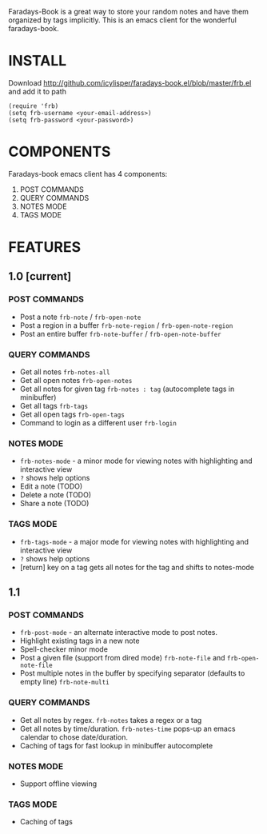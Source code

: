 
Faradays-Book is a great way to store your random notes and have them organized by tags implicitly.
This is an emacs client for the wonderful faradays-book.

# INSTALL

Download
http://github.com/icylisper/faradays-book.el/blob/master/frb.el and
add it to path

    (require 'frb)
    (setq frb-username <your-email-address>)
    (setq frb-password <your-password>)

# COMPONENTS
Faradays-book emacs client has 4 components: 

1. POST COMMANDS
2. QUERY COMMANDS
3. NOTES MODE
4. TAGS MODE

# FEATURES
## 1.0 [current]
### POST COMMANDS
* Post a note `frb-note` / `frb-open-note`
* Post a region in a buffer `frb-note-region` / `frb-open-note-region`
* Post an entire buffer `frb-note-buffer` / `frb-open-note-buffer`

### QUERY COMMANDS
* Get all notes  `frb-notes-all`
* Get all open notes `frb-open-notes`
* Get all notes for given tag `frb-notes : tag` (autocomplete tags in minibuffer)
* Get all tags   `frb-tags`
* Get all open tags  `frb-open-tags` 
* Command to login as a different user `frb-login`

### NOTES MODE
* `frb-notes-mode` - a minor mode for viewing notes with highlighting and interactive view
* `?` shows help options
* Edit a note (TODO)
* Delete a note (TODO)
* Share a note (TODO)

### TAGS MODE
* `frb-tags-mode` - a major mode for viewing notes with highlighting and interactive view
* `?` shows help options
* [return] key on a tag gets all notes for the tag and shifts to notes-mode

## 1.1
### POST COMMANDS
* `frb-post-mode` - an alternate interactive mode to post notes.
* Highlight existing tags in a new note
* Spell-checker minor mode
* Post a given file (support from dired mode) `frb-note-file` and `frb-open-note-file`
* Post multiple notes in the buffer by specifying separator (defaults to empty line) `frb-note-multi`

### QUERY COMMANDS
* Get all notes by regex. `frb-notes` takes a regex or a tag
* Get all notes by time/duration. `frb-notes-time` pops-up an emacs calendar to chose date/duration.
* Caching of tags for fast lookup in minibuffer autocomplete

### NOTES MODE
* Support offline viewing

### TAGS MODE
* Caching of tags
